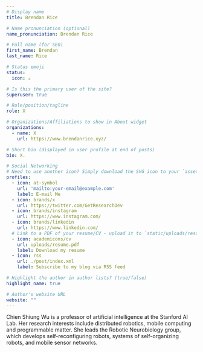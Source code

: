 ```yaml
---
# Display name
title: Brendan Rice

# Name pronunciation (optional)
name_pronunciation: Brendan Rice

# Full name (for SEO)
first_name: Brendan
last_name: Rice

# Status emoji
status:
  icon: ☕️

# Is this the primary user of the site?
superuser: true

# Role/position/tagline
role: X

# Organizations/Affiliations to show in About widget
organizations:
  - name: X
    url: https://www.brendanrice.xyz/

# Short bio (displayed in user profile at end of posts)
bio: X.

# Social Networking
# Need to use another icon? Simply download the SVG icon to your `assets/media/icons/` folder.
profiles:
  - icon: at-symbol
    url: 'mailto:your-email@example.com'
    label: E-mail Me
  - icon: brands/x
    url: https://twitter.com/GetResearchDev
  - icon: brands/instagram
    url: https://www.instagram.com/
  - icon: brands/linkedin
    url: https://www.linkedin.com/
  # Link to a PDF of your resume/CV - upload it to `static/uploads/resume.pdf`
  - icon: academicons/cv
    url: uploads/resume.pdf
    label: Download my resume
  - icon: rss
    url: ./post/index.xml
    label: Subscribe to my blog via RSS feed

# Highlight the author in author lists? (true/false)
highlight_name: true

# Author's website URL
website: ""
---
```


Chien Shiung Wu is a professor of artificial intelligence at the Stanford AI Lab. Her research interests include
distributed robotics, mobile computing and programmable matter. She leads the Robotic Neurobiology group, which develops
self-reconfiguring robots, systems of self-organizing robots, and mobile sensor networks.
